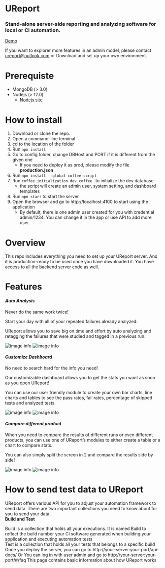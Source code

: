 # UReport
### Stand-alone server-side reporting and analyzing software for local or CI automation.
[Demo](https://ureport-demo-4c5583a31b42.herokuapp.com/)

If you want to explorer more features in an admin model, please contact ureport@outlook.com
or
Download and set up your own environment.

# Prerequiste
- MongoDB (> 3.0)
- Nodejs (> 12.0)
    - [Nodejs site](https://ureport-demo.herokuapp.com/#/)

# How to install
1. Download or clone the repo.
2. Open a command-line terminal
3. cd to the location of the folder
4. Run `npm install`
5. Go to config folder, change DBHost and PORT if it is different from the given one
    + If you need to deploy it as prod, please modify the file **production.json**
6. Run `npm install --global coffee-script`
7. Run `coffee initialization.dev.coffee ` to initialize the dev database 
    + the script will create an admin user, system setting, and dashboard templates
8. Run `npm start` to start the server
9. Open the browser and go to http://localhost:4100 to start using the application
    + By default, there is one admin user created for you with credential admin/1234. You can change it in the app or use API to add more user.

# Overview
This repo includes everything you need to set up your UReport server. And it is production-ready to be used once you have downloaded it. You have access to all the backend server code as well.

# Features
<h4 class="display-5"><i class="fas fa-microscope"> Auto Analysis</i></h2>
<p class="lead">Never do the same work twice!</p>
<p>Start your day with all of your repeated failures already analyzed.</p>
<p>UReport allows you to save big on time and effort by auto analyzing and retagging the failures that were studied and tagged in a previous run.</p>

![image info](./public/assets/images/auto_1.png)
![image info](./public/assets/images/auto_2.png)

<h4 class="display-5"> <i class="fa fa-wrench"> Customize Dashboard</i></h2>
<p class="lead">No need to search hard for the info you need!</p>
<P>Our customizable dashboard allows you to get the stats you want as soon as you open UReport!</P>You can use our user friendly module to create your own bar charts, line charts and tables to see the pass rates, fail rates, percentage of skipped tests and analyzed tests.

![image info](./public/assets/images/cd_1.png)
![image info](./public/assets/images/cd_4.png)

<h4 class="display-5"> <i class="fas fa-balance-scale"> Compare different product</i></h2>
<p class="lead">When you need to compare the results of different runs or even different products, you can use one of UReport’s modules to either create a table or a chart to compare stats.</p>
<p>You can also simply split the screen in 2 and compare the results side by side! </p>

![image info](./public/assets/images/cdf_1.png)
![image info](./public/assets/images/cdf_2.png)

# How to send test data to UReport
UReport offers various API for you to adjust your automation framework to send data.
There are two important collections you need to know about for you to send your data.
<br>
**Build and Test**
<P>Build is a collection that holds all your executions. It is named Build to reflect the build number your CI software generated when building your application and executing automation tests
<br> 
Test is a collection that holds all your tests that belongs to a specific build
<br>
Once you deploy the server, you can go to http://your-server:your-port/api-docs/
Or
You can log in with user admin and go to http://your-server:your-port/#/faq
This page contains basic information about how UReport works
<!-- # What to contribute to UI?
Check out our UI repo -->